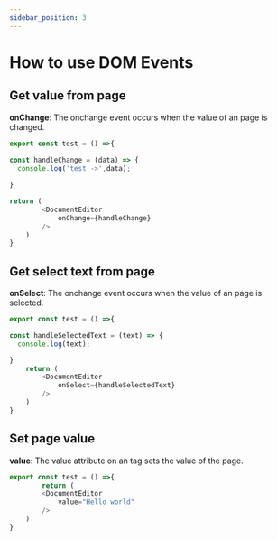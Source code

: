 ```yaml
---
sidebar_position: 3
---
```


# How to use DOM Events

## Get value from page

**onChange**: The onchange event occurs when the value of an page is changed.

```javascript
export const test = () =>{
    
const handleChange = (data) => {
  console.log('test ->',data);

}

return ( 
        <DocumentEditor 
            onChange={handleChange} 
        />
    )
}
```

## Get select text from page

**onSelect**: The onchange event occurs when the value of an page is selected.

```javascript
export const test = () =>{

const handleSelectedText = (text) => {
  console.log(text);

}
    return ( 
        <DocumentEditor 
            onSelect={handleSelectedText}
        />
    )
}
```
## Set page value
**value**: The value attribute on an tag sets the value of the page.
```javascript
export const test = () =>{
        return ( 
        <DocumentEditor 
            value="Hello world"
        />
    )
}
```